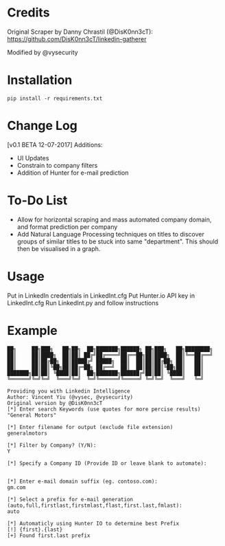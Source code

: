 # Credits

Original Scraper by Danny Chrastil (@DisK0nn3cT): https://github.com/DisK0nn3cT/linkedin-gatherer

Modified by @vysecurity

# Installation
```
pip install -r requirements.txt
```

# Change Log

[v0.1 BETA 12-07-2017]
Additions:
* UI Updates
* Constrain to company filters
* Addition of Hunter for e-mail prediction

# To-Do List

* Allow for horizontal scraping and mass automated company domain, and format prediction per company
* Add Natural Language Processing techniques on titles to discover groups of similar titles to be stuck into same "department". This should then be visualised in a graph.

# Usage

Put in LinkedIn credentials in LinkedInt.cfg
Put Hunter.io API key in LinkedInt.cfg
Run LinkedInt.py and follow instructions

# Example

```
██╗     ██╗███╗   ██╗██╗  ██╗███████╗██████╗ ██╗███╗   ██╗████████╗
██║     ██║████╗  ██║██║ ██╔╝██╔════╝██╔══██╗██║████╗  ██║╚══██╔══╝
██║     ██║██╔██╗ ██║█████╔╝ █████╗  ██║  ██║██║██╔██╗ ██║   ██║
██║     ██║██║╚██╗██║██╔═██╗ ██╔══╝  ██║  ██║██║██║╚██╗██║   ██║
███████╗██║██║ ╚████║██║  ██╗███████╗██████╔╝██║██║ ╚████║   ██║
╚══════╝╚═╝╚═╝  ╚═══╝╚═╝  ╚═╝╚══════╝╚═════╝ ╚═╝╚═╝  ╚═══╝   ╚═╝

Providing you with Linkedin Intelligence
Author: Vincent Yiu (@vysec, @vysecurity)
Original version by @DisK0nn3cT
[*] Enter search Keywords (use quotes for more percise results)
"General Motors"

[*] Enter filename for output (exclude file extension)
generalmotors

[*] Filter by Company? (Y/N):
Y

[*] Specify a Company ID (Provide ID or leave blank to automate):


[*] Enter e-mail domain suffix (eg. contoso.com):
gm.com

[*] Select a prefix for e-mail generation (auto,full,firstlast,firstmlast,flast,first.last,fmlast):
auto

[*] Automaticly using Hunter IO to determine best Prefix
[!] {first}.{last}
[+] Found first.last prefix
```
